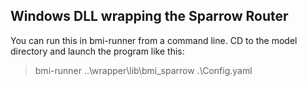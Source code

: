 ## Windows DLL wrapping the Sparrow Router

You can run this in bmi-runner from a command line. CD to the model directory and launch the program like this:

  > bmi-runner ..\wrapper\lib\bmi_sparrow .\Config.yaml
  
  
